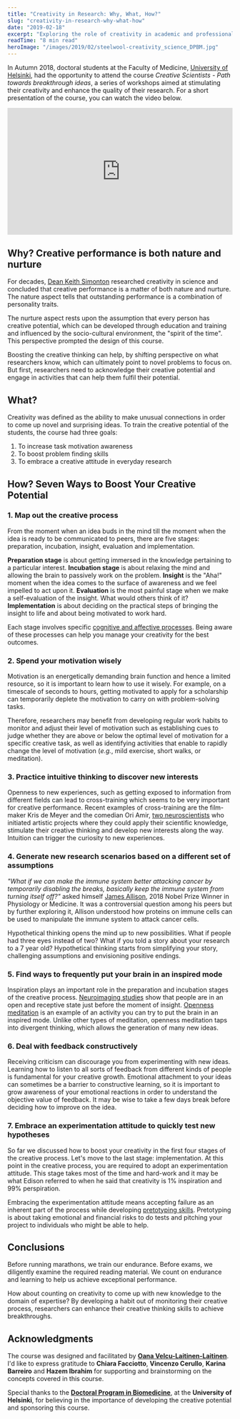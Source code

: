 ```yaml
---
title: "Creativity in Research: Why, What, How?"
slug: "creativity-in-research-why-what-how"
date: "2019-02-18"
excerpt: "Exploring the role of creativity in academic and professional research environments through a science-based framework for doctoral students."
readTime: "8 min read"
heroImage: "/images/2019/02/steelwool-creativity_science_DPBM.jpg"
---
```


In Autumn 2018, doctoral students at the Faculty of Medicine, [University of Helsinki](https://www.helsinki.fi/en), had the opportunity to attend the course *Creative Scientists - Path towards breakthrough ideas*, a series of workshops aimed at stimulating their creativity and enhance the quality of their research. For a short presentation of the course, you can watch the video below.

<div style="position: relative; padding-bottom: 56.25%; height: 0; overflow: hidden; max-width: 100%; background: #000;">
  <iframe src="https://www.youtube.com/embed/7Y_GhTylFuo" frameborder="0" allow="accelerometer; autoplay; encrypted-media; gyroscope; picture-in-picture" allowfullscreen style="position: absolute; top: 0; left: 0; width: 100%; height: 100%;"></iframe>
</div>

## Why? Creative performance is both nature and nurture

For decades, [Dean Keith Simonton](https://psycnet.apa.org/record/2004-15177-000) researched creativity in science and concluded that creative performance is a matter of both nature and nurture. The nature aspect tells that outstanding performance is a combination of personality traits.

The nurture aspect rests upon the assumption that every person has creative potential, which can be developed through education and training and influenced by the socio-cultural environment, the "spirit of the time". This perspective prompted the design of this course.

Boosting the creative thinking can help, by shifting perspective on what researchers know, which can ultimately point to novel problems to focus on. But first, researchers need to acknowledge their creative potential and engage in activities that can help them fulfil their potential.

## What?

Creativity was defined as the ability to make unusual connections in order to come up novel and surprising ideas. To train the creative potential of the students, the course had three goals:

1. To increase task motivation awareness
2. To boost problem finding skills
3. To embrace a creative attitude in everyday research

## How? Seven Ways to Boost Your Creative Potential

### 1. Map out the creative process

From the moment when an idea buds in the mind till the moment when the idea is ready to be communicated to peers, there are five stages: preparation, incubation, insight, evaluation and implementation.

**Preparation stage** is about getting immersed in the knowledge pertaining to a particular interest. **Incubation stage** is about relaxing the mind and allowing the brain to passively work on the problem. **Insight** is the "Aha!" moment when the idea comes to the surface of awareness and we feel impelled to act upon it. **Evaluation** is the most painful stage when we make a self-evaluation of the insight. What would others think of it? **Implementation** is about deciding on the practical steps of bringing the insight to life and about being motivated to work hard.

Each stage involves specific [cognitive and affective processes](https://www.amazon.com/Your-Creative-Brain-Imagination-Productivity/dp/1118396545). Being aware of these processes can help you manage your creativity for the best outcomes.

### 2. Spend your motivation wisely

Motivation is an energetically demanding brain function and hence a limited resource, so it is important to learn how to use it wisely. For example, on a timescale of seconds to hours, getting motivated to apply for a scholarship can temporarily deplete the motivation to carry on with problem-solving tasks.

Therefore, researchers may benefit from developing regular work habits to monitor and adjust their level of motivation such as establishing cues to judge whether they are above or below the optimal level of motivation for a specific creative task, as well as identifying activities that enable to rapidly change the level of motivation (*e.g.*, mild exercise, short walks, or meditation).

### 3. Practice intuitive thinking to discover new interests

Openness to new experiences, such as getting exposed to information from different fields can lead to cross-training which seems to be very important for creative performance. Recent examples of cross-training are the film-maker Kris de Meyer and the comedian Ori Amir, [two neuroscientists](https://www.nature.com/articles/d41586-018-07201-7) who initiated artistic projects where they could apply their scientific knowledge, stimulate their creative thinking and develop new interests along the way. Intuition can trigger the curiosity to new experiences.

### 4. Generate new research scenarios based on a different set of assumptions

*"What if we can make the immune system better attacking cancer by temporarily disabling the breaks, basically keep the immune system from turning itself off?"* asked himself [James Allison](https://www.youtube.com/watch?v=D3HpxA_cMNw), 2018 Nobel Prize Winner in Physiology or Medicine. It was a controversial question among his peers but by further exploring it, Allison understood how proteins on immune cells can be used to manipulate the immune system to attack cancer cells.

Hypothetical thinking opens the mind up to new possibilities. What if people had three eyes instead of two? What if you told a story about your research to a 7 year old? Hypothetical thinking starts from simplifying your story, challenging assumptions and envisioning positive endings.

### 5. Find ways to frequently put your brain in an inspired mode

Inspiration plays an important role in the preparation and incubation stages of the creative process. [Neuroimaging studies](https://www.sciencedirect.com/science/article/pii/S002839320700262X) show that people are in an open and receptive state just before the moment of insight. [Openness meditation](https://www.frontiersin.org/articles/10.3389/fpsyg.2012.00116/full) is an example of an activity you can try to put the brain in an inspired mode. Unlike other types of meditation, openness meditation taps into divergent thinking, which allows the generation of many new ideas.

### 6. Deal with feedback constructively

Receiving criticism can discourage you from experimenting with new ideas. Learning how to listen to all sorts of feedback from different kinds of people is fundamental for your creative growth. Emotional attachment to your ideas can sometimes be a barrier to constructive learning, so it is important to grow awareness of your emotional reactions in order to understand the objective value of feedback. It may be wise to take a few days break before deciding how to improve on the idea.

### 7. Embrace an experimentation attitude to quickly test new hypotheses

So far we discussed how to boost your creativity in the first four stages of the creative process. Let's move to the last stage: implementation. At this point in the creative process, you are required to adopt an experimentation attitude. This stage takes most of the time and hard-work and it may be what Edison referred to when he said that creativity is 1% inspiration and 99% perspiration.

Embracing the experimentation attitude means accepting failure as an inherent part of the process while developing [pretotyping skills](https://www.amazon.co.uk/Right-Many-Ideas-Yours-Succeed-ebook/dp/B07CKRYYZK). Pretotyping is about taking emotional and financial risks to do tests and pitching your project to individuals who might be able to help.

## Conclusions

Before running marathons, we train our endurance. Before exams, we diligently examine the required reading material. We count on endurance and learning to help us achieve exceptional performance.

How about counting on creativity to come up with new knowledge to the domain of expertise? By developing a habit out of monitoring their creative process, researchers can enhance their creative thinking skills to achieve breakthroughs.

## Acknowledgments

The course was designed and facilitated by [**Oana Velcu-Laitinen-Laitinen**](http://www.velcu.fi). I'd like to express gratitude to **Chiara Facciotto**, **Vincenzo Cerullo**, **Karina Barreiro** and **Hazem Ibrahim** for supporting and brainstorming on the concepts covered in this course.

Special thanks to the [**Doctoral Program in Biomedicine**](https://www.helsinki.fi/en/research/doctoral-education/doctoral-schools-and-programmes/doctoral-school-in-health-sciences/doctoral-programme-in-biomedicine), at the **University of Helsinki**, for believing in the importance of developing the creative potential and sponsoring this course.